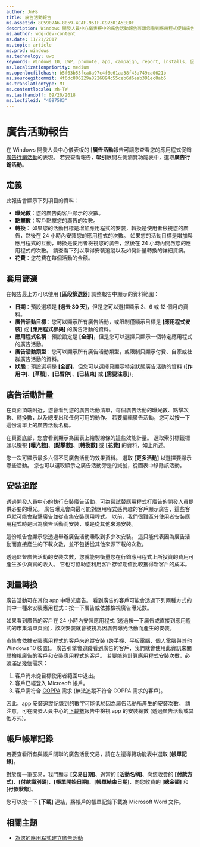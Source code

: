 ```yaml
---
author: JnHs
title: 廣告活動報告
ms.assetid: 8C5907A6-8059-4CAF-951F-C97301A5EEDF
description: Windows 開發人員中心儀表板中的廣告活動報告可讓您看到應用程式促銷廣告活動的表現情況。
ms.author: wdg-dev-content
ms.date: 11/21/2017
ms.topic: article
ms.prod: windows
ms.technology: uwp
keywords: Windows 10, UWP, promote, app, campaign, report, installs, 促銷, 應用程式, 行銷活動, 報告, 安裝
ms.localizationpriority: medium
ms.openlocfilehash: b5f63b53fca8a97c4f6e61aa38f45a749ca0621b
ms.sourcegitcommit: 4f6dc806229a8226894c55ceb6d6eab391ec8ab6
ms.translationtype: MT
ms.contentlocale: zh-TW
ms.lasthandoff: 09/20/2018
ms.locfileid: "4087583"
---
```

# <a name="ad-campaign-report"></a>廣告活動報告

在 Windows 開發人員中心儀表板的 [**廣告活動**報告可讓您查看您的應用程式促銷[廣告行銷活動](create-an-ad-campaign-for-your-app.md)的表現。 若要查看報告，**吸引**展開左側瀏覽功能表中，選取**廣告行銷活動**。

## <a name="definitions"></a>定義

此報告會顯示下列項目的資料：

-   **曝光數**：您的廣告向客戶顯示的次數。
-   **點擊數**：客戶點擊您的廣告的次數。
-   **轉換**︰ 如果您的活動目標是增加應用程式的安裝，轉換是使用者檢視您的廣告，然後在 24 小時內安裝您的應用程式的次數。 如果您的活動目標是增加與應用程式的互動，轉換是使用者檢視您的廣告，然後在 24 小時內開啟您的應用程式的次數。 請查看下列以取得安裝追蹤以及如何計量轉換的詳細資訊。
-   **花費**：您花費在每個活動的金額。

## <a name="apply-filters"></a>套用篩選

在報告最上方可以使用 **\[區段篩選器\]** 調整報告中顯示的資料範圍：

-   **日期**：預設選項是 **\[過去 30 天\]**，但是您可以選擇顯示 3、6 或 12 個月的資料。
-   **廣告活動目標**：您可以顯示所有廣告活動，或限制僅顯示目標是 **\[應用程式安裝\]** 或 **\[應用程式參與\]** 的廣告活動的資料。
-   **應用程式名稱**：預設設定是 **\[全部\]**，但是您可以選擇只顯示一個特定應用程式的廣告活動。
-   **廣告活動類型**：您可以顯示所有廣告活動類型，或限制只顯示付費、自家或社群廣告活動的資料。
-   **狀態**：預設選項是 **\[全部\]**，但您可以選擇只顯示特定狀態廣告活動的資料 (**\[作用中\]**、**\[草稿\]**、**\[已暫停\]**、**\[已結束\]** 或 **\[需要注意\]**)。


## <a name="ad-campaign-metrics"></a>廣告活動計量

在頁面頂端附近，您會看到您的廣告活動清單，每個廣告活動的曝光數、點擊次數、轉換數，以及總支出和任何可用的動作。 若要編輯廣告活動，您可以按一下這份清單上的廣告活動名稱。

在頁面底部，您會看到顯示為圖表上繪製線條的這些效能計量。 選取索引標籤標頭以檢視 **\[曝光數\]**、**\[點擊數\]**、**\[轉換數\]** 或 **\[花費\]** 的資料，如上所述。

您一次可顯示最多六個不同廣告活動的效果資料。 選取 **\[更多活動\]** 以選擇要顯示哪些活動。 您也可以選取顯示之廣告活動旁邊的減號，從圖表中移除該活動。


## <a name="install-tracking"></a>安裝追蹤

透過開發人員中心的執行安裝廣告活動，可為嘗試替應用程式打廣告的開發人員提供必要的曝光。 廣告曝光會向最可能對應用程式感興趣的客戶顯示廣告，這些客戶就可能會點擊廣告並從市集安裝應用程式。 以前，我們很難區分使用者安裝應用程式時是因為廣告活動而安裝，或是從其他來源安裝。

這份報告會顯示您透過舉辦廣告活動賺取到多少次安裝。 這只能代表因為廣告活動而直接產生的下載次數，並不包括從其他來源下載的次數。

透過監督廣告活動的安裝次數，您就能夠衡量您在行銷應用程式上所投資的費用可產生多少真實的收入。 它也可協助您利用客戶存留期值比較獲得新客戶的成本。


## <a name="measuring-conversions"></a>測量轉換

廣告活動可在其他 app 中曝光廣告。 看到廣告的客戶可能會透過下列兩種方式的其中一種來安裝應用程式：按一下廣告或依據檢視廣告曝光數。

如果看到廣告的客戶在 24 小時內安裝應用程式 (透過按一下廣告或直接到應用程式的市集清單頁面)，該次安裝就會被視為因廣告曝光活動而產生的安裝。

市集會依據安裝應用程式的客戶來追蹤安裝 (跨手機、平板電腦、個人電腦與其他 Windows 10 裝置)。 廣告引擎會追蹤看到廣告的客戶，我們就會使用此資訊來關聯檢視廣告的客戶和安裝應用程式的客戶。 若要能夠計算應用程式安裝次數，必須滿足幾個需求：

1.  客戶尚未從目標使用者範圍中退出。
2.  客戶已經登入 Microsoft 帳戶。
3.  客戶需符合 [COPPA](http://go.microsoft.com/fwlink?LinkId=536558) 需求 (無法追蹤不符合 COPPA 需求的客戶)。

因此，app 安裝追蹤記錄到的數字可能低於因為廣告活動所產生的安裝次數。 請注意，可在開發人員中心的[下載數](acquisitions-report.md)報告中檢視 app 的安裝總數 (透過廣告活動或其他方式)。


## <a name="account-billing-history"></a>帳戶帳單記錄

若要查看所有與帳戶關聯的廣告活動交易，請在左邊導覽功能表中選取 **\[帳單記錄\]**。

對於每一筆交易，我門顯示 **\[交易日期\]**、適當的 **\[活動名稱\]**、向您收費的 **\[付款方式\]**、**\[付款識別碼\]**、**\[帳單開始日期\]**、**\[帳單結束日期\]**、向您收費的 **\[總金額\]** 和 **\[付款狀態\]**。

您可以按一下 **\[下載\]** 連結，將帳戶的帳單記錄下載為 Microsoft Word 文件。

## <a name="related-topics"></a>相關主題

* [為您的應用程式建立廣告活動](create-an-ad-campaign-for-your-app.md)

 

 

